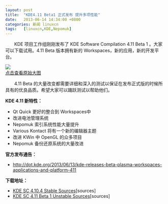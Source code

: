 ```yaml
---
layout: post
title:	"KDE4.11 Beta1 正式发布 提升多项性能"
date:	2013-06-14 14:34:00 +0800 
categories:	新闻 linuxcn 
tags:	[linuxcn,KDE,Nepomuk]
---
```



　　KDE 项目工作组刚刚发布了 KDE Software Compilation 4.11 Beta 1 。大家可以下载试用。4.11 Beta 版本拥有新的 Workspaces，新的应用，新的开发平台。


[![](/Asserts/Images//attachment/album/201306/14/104723laiizlbiuwn6usey.png)  
点击查看原始大图](https://img.linux.net.cn/Asserts/Images//attachment/album/201306/14/104723laiizlbiuwn6usey.png)


　　4.11 Beta 的大量改变都需要详细和深入的测试以保证在发布正式版的时候所具有的优良品质。希望大家可以踊跃测试以帮助他们。


**KDE 4.11 新特性：**


* Qt Quick 更好的整合到 Workspaces中
* 改进电池管理系统
* Nepomuk 索引系统性能大量提升
* Various Kontact 将有一个新的编辑器主题
* 改进 KWin 中 OpenGL 的众多项目
* Nepomuk 备份还原系统的大量改进


**官方发布通告：**


* <http://dot.kde.org/2013/06/13/kde-releases-beta-plasma-workspaces-applications-and-platform-411>


**下载地址：**


* [KDE SC 4.10.4 Stable Sources](ftp://ftp.kde.org/pub/kde/stable/4.10.4/src/)[sources]
* [KDE SC 4.11 Beta 1 Unstable Sources](ftp://ftp.kde.org/pub/kde/unstable/4.10.80/src/)[sources]
